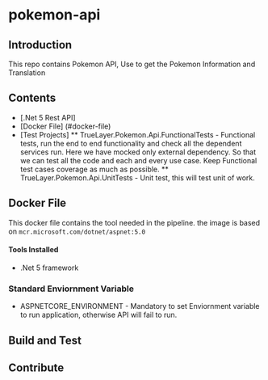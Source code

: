 # pokemon-api

## Introduction
This repo contains Pokemon API, Use to get the Pokemon Information and Translation

## Contents

* [.Net 5 Rest API]
* [Docker File] (#docker-file)
* [Test Projects]
	** TrueLayer.Pokemon.Api.FunctionalTests - Functional tests, run the end to end functionality and check all the dependent services run. Here we have mocked only external dependency. So that we can test all the code and each and every use case. Keep Functional test cases coverage as much as possible. 
	** TrueLayer.Pokemon.Api.UnitTests - Unit test, this will test unit of work.

## Docker File

This docker file contains the tool needed in the pipeline. the image is based on `mcr.microsoft.com/dotnet/aspnet:5.0`

#### Tools Installed

* .Net 5 framework

### Standard Enviornment Variable 

* ASPNETCORE_ENVIRONMENT - Mandatory to set Enviornment variable to run application, otherwise API will fail to run.

## Build and Test


## Contribute